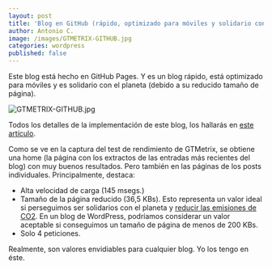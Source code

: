 ```yaml
---
layout: post
title: 'Blog en GitHub (rápido, optimizado para móviles y solidario con el planeta)'
author: Antonio C.
image: /images/GTMETRIX-GITHUB.jpg
categories: wordpress
published: false
---
```


Este blog está hecho en GitHub Pages. Y es un blog rápido, está optimizado para móviles y es solidario con el planeta (debido a su reducido tamaño de página). 

![GTMETRIX-GITHUB.jpg]({{site.baseurl}}/images/GTMETRIX-GITHUB.jpg)

Todos los detalles de la implementación de este blog, los hallarás en [este artículo](https://www.blogpocket.com/2018/09/02/tener-un-blog-con-github-y-jekyll/).

Como se ve en la captura del test de rendimiento de GTMetrix, se obtiene una home (la página con los extractos de las entradas más recientes del blog) con muy buenos resultados. Pero también en las páginas de los posts individuales. Principalmente, destaca:

- Alta velocidad de carga (145 msegs.)
- Tamaño de la página reducido (36,5 KBs). Esto representa un valor ideal si perseguimos ser solidarios con el planeta y [reducir las emisiones de CO2](https://www.blogpocket.com/2018/07/23/wordpress-sostenible-sin-emisiones-co2/). En un blog de WordPress, podríamos considerar un valor aceptable si conseguimos un tamaño de página de menos de 200 KBs.
- Solo 4 peticiones. 

Realmente, son valores envidiables para cualquier blog. Yo los tengo en éste.
